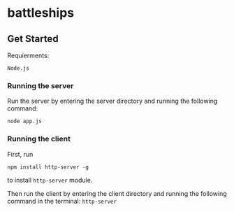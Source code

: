 # battleships

## Get Started
Requierments:

	Node.js

### Running the server	
Run the server by entering the server directory and running the following command:

```node app.js```

### Running the client
First, run

```npm install http-server -g```

to install ```http-server``` module.

Then run the client by entering the client directory and running the following command in the terminal:
```http-server```
